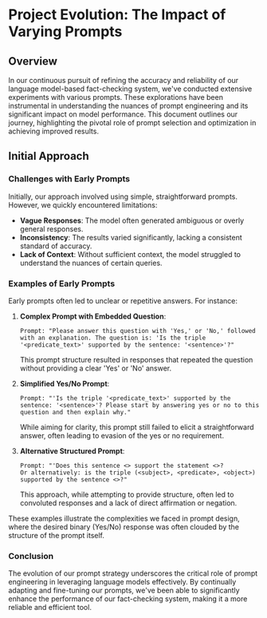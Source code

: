 # Project Evolution: The Impact of Varying Prompts

## Overview

In our continuous pursuit of refining the accuracy and reliability of our language model-based fact-checking system, we've conducted extensive experiments with various prompts. These explorations have been instrumental in understanding the nuances of prompt engineering and its significant impact on model performance. This document outlines our journey, highlighting the pivotal role of prompt selection and optimization in achieving improved results.

## Initial Approach

### Challenges with Early Prompts

Initially, our approach involved using simple, straightforward prompts. However, we quickly encountered limitations:

- **Vague Responses**: The model often generated ambiguous or overly general responses.
- **Inconsistency**: The results varied significantly, lacking a consistent standard of accuracy.
- **Lack of Context**: Without sufficient context, the model struggled to understand the nuances of certain queries.

### Examples of Early Prompts

Early prompts often led to unclear or repetitive answers. For instance:

1. **Complex Prompt with Embedded Question**:
   ```plaintext
   Prompt: "Please answer this question with 'Yes,' or 'No,' followed with an explanation. The question is: 'Is the triple '<predicate_text>' supported by the sentence: '<sentence>'?"
   ```
   This prompt structure resulted in responses that repeated the question without providing a clear 'Yes' or 'No' answer.

2. **Simplified Yes/No Prompt**:
   ```plaintext
   Prompt: "'Is the triple '<predicate_text>' supported by the sentence: '<sentence>'? Please start by answering yes or no to this question and then explain why."
   ```
   While aiming for clarity, this prompt still failed to elicit a straightforward answer, often leading to evasion of the yes or no requirement.

3. **Alternative Structured Prompt**:
   ```plaintext
   Prompt: "'Does this sentence <> support the statement <>? 
   Or alternatively: is the triple (<subject>, <predicate>, <object>) supported by the sentence <>?"
   ```
   This approach, while attempting to provide structure, often led to convoluted responses and a lack of direct affirmation or negation.

These examples illustrate the complexities we faced in prompt design, where the desired binary (Yes/No) response was often clouded by the structure of the prompt itself.

### Conclusion
The evolution of our prompt strategy underscores the critical role of prompt engineering in leveraging language models effectively. By continually adapting and fine-tuning our prompts, we've been able to significantly enhance the performance of our fact-checking system, making it a more reliable and efficient tool.

